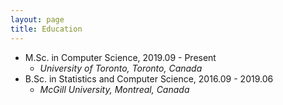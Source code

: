 ```yaml
---
layout: page
title: Education
---
```

* M.Sc. in Computer Science, 2019.09 - Present
    * *University of Toronto, Toronto, Canada*
* B.Sc. in Statistics and Computer Science, 2016.09 - 2019.06
    * *McGill University, Montreal, Canada*
